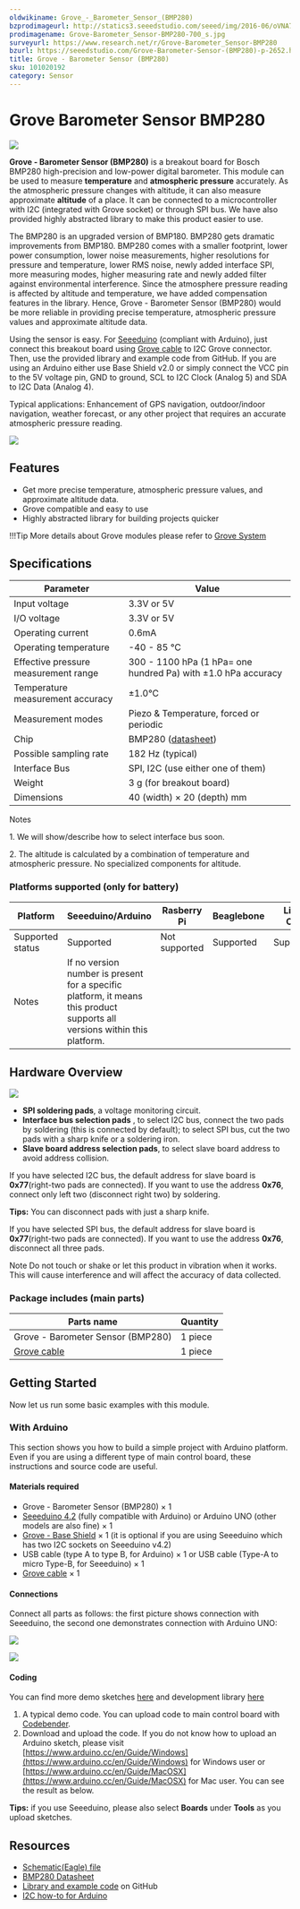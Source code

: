 ```yaml
---
oldwikiname: Grove_-_Barometer_Sensor_(BMP280)
bzprodimageurl: http://statics3.seeedstudio.com/seeed/img/2016-06/oVNA7LQwPYYFnB674KEPM9w7.jpg
prodimagename: Grove-Barometer_Sensor-BMP280-700_s.jpg
surveyurl: https://www.research.net/r/Grove-Barometer_Sensor-BMP280
bzurl: https://seeedstudio.com/Grove-Barometer-Sensor-(BMP280)-p-2652.html
title: Grove - Barometer Sensor (BMP280)
sku: 101020192
category: Sensor
---
```


# Grove Barometer Sensor BMP280

![](https://raw.githubusercontent.com/SeeedDocument/Grove-Barometer\_Sensor-BMP280/master/img/Grove-Barometer\_Sensor-BMP280-700\_s.jpg)

**Grove - Barometer Sensor (BMP280)** is a breakout board for Bosch BMP280 high-precision and low-power digital barometer. This module can be used to measure **temperature** and **atmospheric pressure** accurately. As the atmospheric pressure changes with altitude, it can also measure approximate **altitude** of a place. It can be connected to a microcontroller with I2C (integrated with Grove socket) or through SPI bus. We have also provided highly abstracted library to make this product easier to use.

The BMP280 is an upgraded version of BMP180. BMP280 gets dramatic improvements from BMP180. BMP280 comes with a smaller footprint, lower power consumption, lower noise measurements, higher resolutions for pressure and temperature, lower RMS noise, newly added interface SPI, more measuring modes, higher measuring rate and newly added filter against environmental interference. Since the atmosphere pressure reading is affected by altitude and temperature, we have added compensation features in the library. Hence, Grove - Barometer Sensor (BMP280) would be more reliable in providing precise temperature, atmospheric pressure values and approximate altitude data.

Using the sensor is easy. For [Seeeduino](http://www.seeedstudio.com/depot/Seeeduino-V42-p-2517.html?cPath=6\_7) (compliant with Arduino), just connect this breakout board using [Grove cable](http://www.seeedstudio.com/depot/Grove-Universal-4-Pin-Buckled-5cm-Cable-5-PCs-Pack-p-925.html?cPath=98\_106\_57) to I2C Grove connector. Then, use the provided library and example code from GitHub. If you are using an Arduino either use Base Shield v2.0 or simply connect the VCC pin to the 5V voltage pin, GND to ground, SCL to I2C Clock (Analog 5) and SDA to I2C Data (Analog 4).

Typical applications: Enhancement of GPS navigation, outdoor/indoor navigation, weather forecast, or any other project that requires an accurate atmospheric pressure reading.

[![](https://raw.githubusercontent.com/SeeedDocument/common/master/Get\_One\_Now\_Banner.png)](http://www.seeedstudio.com/depot/Grove-Barometer-Sensor-BMP280-p-2652.html)

## Features

* Get more precise temperature, atmospheric pressure values, and approximate altitude data.
* Grove compatible and easy to use
* Highly abstracted library for building projects quicker

!!!Tip More details about Grove modules please refer to [Grove System](http://wiki.seeed.cc/Grove\_System/)

## Specifications

| Parameter                            | Value                                                                                                                                                                         |
| ------------------------------------ | ----------------------------------------------------------------------------------------------------------------------------------------------------------------------------- |
| Input voltage                        | 3.3V or 5V                                                                                                                                                                    |
| I/O voltage                          | 3.3V or 5V                                                                                                                                                                    |
| Operating current                    | 0.6mA                                                                                                                                                                         |
| Operating temperature                | -40 - 85 ℃                                                                                                                                                                    |
| Effective pressure measurement range | 300 - 1100 hPa (1 hPa= one hundred Pa) with ±1.0 hPa accuracy                                                                                                                 |
| Temperature measurement accuracy     | ±1.0°C                                                                                                                                                                        |
| Measurement modes                    | Piezo & Temperature, forced or periodic                                                                                                                                       |
| Chip                                 | BMP280 ([datasheet](https://raw.githubusercontent.com/SeeedDocument/Grove-Barometer\_Sensor-BMP280/master/res/Grove-Barometer\_Sensor-BMP280-BMP280-DS001-12\_Datasheet.pdf)) |
| Possible sampling rate               | 182 Hz (typical)                                                                                                                                                              |
| Interface Bus                        | SPI, I2C (use either one of them)                                                                                                                                             |
| Weight                               | 3 g (for breakout board)                                                                                                                                                      |
| Dimensions                           | 40 (width) × 20 (depth) mm                                                                                                                                                    |

Notes

&#x20;1\. We will show/describe how to select interface bus soon.

&#x20;2\. The altitude is calculated by a combination of temperature and atmospheric pressure. No specialized components for altitude.

### Platforms supported (only for battery)

|  Platform         |  Seeeduino/Arduino                                                                                                          |  Rasberry Pi   |  Beaglebone |  LinkIt ONE |
| ----------------- | --------------------------------------------------------------------------------------------------------------------------- | -------------- | ----------- | ----------- |
|  Supported status |  Supported                                                                                                                  |  Not supported |  Supported  |  Supported  |
|  Notes            |  If no version number is present for a specific platform, it means this product supports all versions within this platform. |                |             |             |

## Hardware Overview

![](https://raw.githubusercontent.com/SeeedDocument/Grove-Barometer\_Sensor-BMP280/master/img/Grove-Barometer\_Sensor-BMP280-Components\_1200\_s.jpg)

* **SPI soldering pads**, a voltage monitoring circuit.
* **Interface bus selection pads** , to select I2C bus, connect the two pads by soldering (this is connected by default); to select SPI bus, cut the two pads with a sharp knife or a soldering iron.
* **Slave board address selection pads**, to select slave board address to avoid address collision.

If you have selected I2C bus, the default address for slave board is **0x77**(right-two pads are connected). If you want to use the address **0x76**, connect only left two (disconnect right two) by soldering.

**Tips:** You can disconnect pads with just a sharp knife.

If you have selected SPI bus, the default address for slave board is **0x77**(right-two pads are connected). If you want to use the address **0x76**, disconnect all three pads.

Note Do not touch or shake or let this product in vibration when it works. This will cause interference and will affect the accuracy of data collected.

### **Package includes** (main parts)

| Parts name                                                                                                                      | Quantity |
| ------------------------------------------------------------------------------------------------------------------------------- | -------- |
| Grove - Barometer Sensor (BMP280)                                                                                               | 1 piece  |
| [Grove cable](http://www.seeedstudio.com/depot/Grove-Universal-4-Pin-Buckled-5cm-Cable-5-PCs-Pack-p-925.html?cPath=98\_106\_57) | 1 piece  |

## Getting Started

Now let us run some basic examples with this module.

### With Arduino

This section shows you how to build a simple project with Arduino platform. Even if you are using a different type of main control board, these instructions and source code are useful.

#### Materials required

* Grove - Barometer Sensor (BMP280) × 1
* [Seeeduino 4.2](http://www.seeedstudio.com/depot/Seeeduino-V42-p-2517.html) (fully compatible with Arduino) or Arduino UNO (other models are also fine) × 1
* [Grove - Base Shield](https://app.gitbook.com/Base\_Shield\_V2) × 1 (it is optional if you are using Seeeduino which has two I2C sockets on Seeeduino v4.2)
* USB cable (type A to type B, for Arduino) × 1 or USB cable (Type-A to micro Type-B, for Seeeduino) × 1
* [Grove cable](http://www.seeedstudio.com/depot/Grove-Universal-4-Pin-Buckled-5cm-Cable-5-PCs-Pack-p-925.html?cPath=98\_106\_57) × 1

#### Connections

Connect all parts as follows: the first picture shows connection with Seeeduino, the second one demonstrates connection with Arduino UNO:

![](https://raw.githubusercontent.com/SeeedDocument/Grove-Barometer\_Sensor-BMP280/master/img/Grove-Barometer\_Sensor-BMP280-Demo\_Seeeduino\_1200\_s.jpg)

![](https://raw.githubusercontent.com/SeeedDocument/Grove-Barometer\_Sensor-BMP280/master/img/Grove-Barometer\_Sensor-BMP280-Demo\_Arduino\_UNO.jpg)

#### Coding

You can find more demo sketches [here](https://github.com/Seeed-Studio/Grove\_BMP280/tree/master/example/bmp280\_example) and development library [here](https://github.com/Seeed-Studio/Grove\_BMP280)

1. A typical demo code. You can upload code to main control board with [Codebender](https://codebender.cc).
2. Download and upload the code. If you do not know how to upload an Arduino sketch, please visit [https://www.arduino.cc/en/Guide/Windows](https://www.arduino.cc/en/Guide/Windows) for Windows user or [https://www.arduino.cc/en/Guide/MacOSX](https://www.arduino.cc/en/Guide/MacOSX) for Mac user. You can see the result as below.

**Tips:** if you use Seeeduino, please also select **Boards** under **Tools** as you upload sketches.

## Resources

* [Schematic(Eagle) file](https://github.com/SeeedDocument/Grove-Barometer\_Sensor-BMP280/raw/master/res/Grove%20-%20Barometer%20Sensor\_BMP280\_Schematic.zip)
* [BMP280 Datasheet](https://raw.githubusercontent.com/SeeedDocument/Grove-Barometer\_Sensor-BMP280/master/res/Grove-Barometer\_Sensor-BMP280-BMP280-DS001-12\_Datasheet.pdf)
* [Library and example code](https://github.com/Seeed-Studio/Grove\_BMP280) on GitHub
* [I2C how-to for Arduino](https://www.arduino.cc/en/Reference/Wire)
